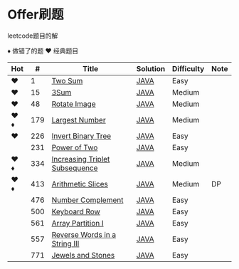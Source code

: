 # Offer刷题

leetcode题目的解

&diams; 做错了的题 &hearts; 经典题目

| Hot | # | Title | Solution | Difficulty | Note |
| --- |---| ----- | -------- | ---------- | ---- |
|&hearts;|1|[Two Sum](https://leetcode.com/problems/two-sum/description/)|[JAVA](./algorithms/java/Two_Sum_1.java)|Easy|  |
|&hearts;|15|[3Sum](https://leetcode.com/problems/3sum/description/)|[JAVA](./algorithms/java/Three_Sum_15.java)| Medium|  |
|&hearts;|48|[Rotate Image](https://leetcode.com/problems/rotate-image/description/)|[JAVA](./algorithms/java/Rotate_Image_48.java)| Medium|  |
|&hearts; &diams;|179|[Largest Number](https://leetcode.com/problems/largest-number/) | [JAVA](./algorithms/java/Largest_Number_179.java)|Medium|  |
|&hearts;|226|[Invert Binary Tree](https://leetcode.com/problems/invert-binary-tree/description/) | [JAVA](./algorithms/java/Invert_Binary_Tree_226.java)|Easy|  |
|  |231|[Power of Two](https://leetcode.com/problems/power-of-two/description/) | [JAVA](./algorithms/java/Power_of_Two_231.java)|Easy|  |
|&hearts; &diams;|334|[Increasing Triplet Subsequence](https://leetcode.com/problems/increasing-triplet-subsequence/description/) | [JAVA](./algorithms/java/Increasing_Triplet_Subsequence_334.java)|Medium|  |
|&hearts; &diams;|413|[Arithmetic Slices](https://leetcode.com/problems/arithmetic-slices/description/) | [JAVA](./algorithms/java/Arithmetic_Slices_413.java)|Medium| DP |
|  |476|[Number Complement](https://leetcode.com/problems/number-complement/description/) | [JAVA](./algorithms/java/Number_Complement_476.java)|Easy|  |
|  |500|[Keyboard Row](https://leetcode.com/problems/keyboard-row/description/) | [JAVA](./algorithms/java/Keyboard_Row_500.java)|Easy|  |
|  |561|[Array Partition I](https://leetcode.com/problems/array-partition-i/description/) | [JAVA](./algorithms/java/Array_Partition_I_561.java)|Easy|  |
|  |557|[Reverse Words in a String III](https://leetcode.com/problems/reverse-words-in-a-string-iii/description/) | [JAVA](./algorithms/java/Reverse_Words_in_a_String_III_557.java)|Easy|  |
|  |771|[Jewels and Stones](https://leetcode.com/problems/jewels-and-stones/description/) | [JAVA](./algorithms/java/Jewels_and_Stones_771.java)|Easy|  |